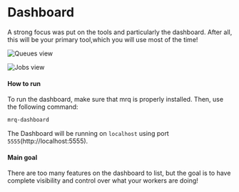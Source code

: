 # Dashboard

A strong focus was put on the tools and particularly the dashboard. After all, this will be your primary tool,which you will use most of the time!

![Queues view](http://i.imgur.com/H2nsgq2.png)

![Jobs view](http://i.imgur.com/SNsYhuQ.png)


#### How to run

To run the dashboard, make sure that mrq is properly installed. Then, use the
following command:

```bash
mrq-dashboard
```

The Dashboard will be running on `localhost` using port `5555`(http://localhost:5555).

#### Main goal

There are too many features on the dashboard to list, but the goal is to have complete visibility and control over what your workers are doing!
